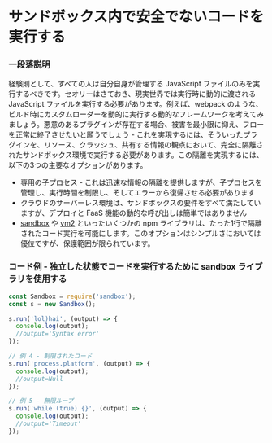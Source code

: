 # サンドボックス内で安全でないコードを実行する

### 一段落説明

経験則として、すべての人は自分自身が管理する JavaScript ファイルのみを実行するべきです。セオリーはさておき、現実世界では実行時に動的に渡される JavaScript ファイルを実行する必要があります。例えば、webpack のような、ビルド時にカスタムローダーを動的に実行する動的なフレームワークを考えてみましょう。悪意のあるプラグインが存在する場合、被害を最小限に抑え、フローを正常に終了させたいと願うでしょう - これを実現するには、そういったプラグインを、リソース、クラッシュ、共有する情報の観点において、完全に隔離されたサンドボックス環境で実行する必要があります。この隔離を実現するには、以下の3つの主要なオプションがあります。

- 専用の子プロセス - これは迅速な情報の隔離を提供しますが、子プロセスを管理し、実行時間を制限し、そしてエラーから復帰させる必要があります
- クラウドのサーバーレス環境は、サンドボックスの要件をすべて満たしていますが、デプロイと FaaS 機能の動的な呼び出しは簡単ではありません
- [sandbox](https://www.npmjs.com/package/sandbox) や [vm2](https://www.npmjs.com/package/vm2) といったいくつかの npm ライブラリは、たった1行で隔離されたコード実行を可能にします。このオプションはシンプルさにおいては優位ですが、保護範囲が限られています。

### コード例 - 独立した状態でコードを実行するために sandbox ライブラリを使用する

```javascript
const Sandbox = require('sandbox');
const s = new Sandbox();

s.run('lol)hai', (output) => {
  console.log(output);
  //output='Syntax error'
});

// 例 4 - 制限されたコード
s.run('process.platform', (output) => {
  console.log(output);
  //output=Null
});

// 例 5 - 無限ループ
s.run('while (true) {}', (output) => {
  console.log(output);
  //output='Timeout'
});
```
